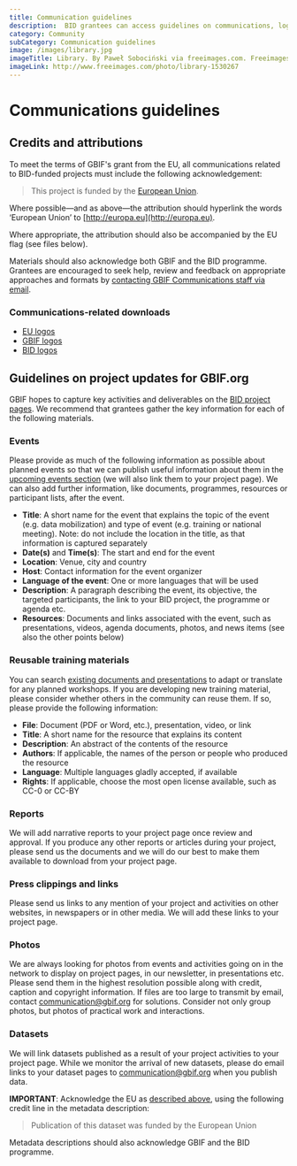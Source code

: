 ```yaml
---
title: Communication guidelines
description:  BID grantees can access guidelines on communications, logos, credits and attribution.
category: Community
subCategory: Communication guidelines
image: /images/library.jpg
imageTitle: Library. By Paweł Sobociński via freeimages.com. Freeimages content license.
imageLink: http://www.freeimages.com/photo/library-1530267
---
```

# Communications guidelines

## <a name="credits"></a>Credits and attributions

To meet the terms of GBIF's grant from the EU, all communications related to BID-funded projects must include the following acknowledgement: 

> This project is funded by the [European Union](http://europa.eu).

Where possible—and as above—the attribution should hyperlink the words ‘European Union’ to [http://europa.eu](http://europa.eu). 

Where appropriate, the attribution should also be accompanied by the EU flag (see files below). 

Materials should also acknowledge both GBIF and the BID programme. Grantees are encouraged to seek help, review and feedback on appropriate approaches and formats by [contacting GBIF Communications staff via email](mailto:communication@gbif.org).

### Communications-related downloads
+ [EU logos](http://bid.gbif.org/raw/eu-flags.zip)
+ [GBIF logos](http://gbif.org/logos)
+ [BID logos](http://bid.gbif.org/raw/BID-logos.zip)

## Guidelines on project updates for GBIF.org

GBIF hopes to capture key activities and deliverables on the [BID project pages](http://gbif.org/programme/bid/all-projects). We recommend that grantees gather the key information for each of the following materials. 

### Events

Please provide as much of the following information as possible about planned events so that we can publish useful information about them in the [upcoming events section](http://www.gbif.org/newsroom/events/upcoming) (we will also  link them to your project page). We can also add further information, like documents, programmes, resources or participant lists, after the event.

+ **Title**: A short name for the event that explains the topic of the event (e.g. data mobilization) and type of event (e.g. training or national meeting). Note: do not include the location in the title, as that information is captured separately
+ **Date(s)** and **Time(s)**: The start and end for the event
+ **Location**: Venue, city and country
+ **Host**: Contact information for the event organizer
+ **Language of the event**: One or more languages that will be used
+ **Description**: A paragraph describing the event, its objective, the targeted participants, the link to your BID project, the programme or agenda etc.
+ **Resources**: Documents and links associated with the event, such as presentations, videos, agenda documents, photos, and news items (see also the other points below)

### Reusable training materials
You can search [existing documents and presentations](http://www.gbif.org/resources) to adapt or translate for any planned workshops. If you are developing new training material, please consider whether others in the community can reuse them. If so, please  provide the following information:

+ **File**: Document (PDF or Word, etc.), presentation, video, or link 
+ **Title**: A short name for the resource that explains its content
+ **Description**: An abstract of the contents of the resource
+ **Authors**: If applicable, the names of the person or people who produced the resource
+ **Language**: Multiple languages gladly accepted, if available
+ **Rights**: If applicable, choose the most open license available, such as CC-0 or CC-BY

### Reports
We will add narrative reports to your project page once review and approval. If you produce any other reports or articles during your project, please send us the documents and we will do our best to make them available to download from your project page.

### Press clippings and links
Please send us links to any mention of your project and activities on other websites, in newspapers or in other media. We will add these links to your project page.

### Photos
We are always looking for photos from events and activities going on in the network to display on project pages, in our newsletter, in presentations etc. Please send them in the highest resolution possible along with credit, caption and copyright information. If files are too large to transmit by email, contact [communication@gbif.org](mailto:communication@gbif.org) for solutions. Consider not only group photos, but photos of practical work and interactions.

### Datasets
We will link datasets published as a result of your project activities to your project page. While we monitor the arrival of new datasets, please do email links to your dataset pages to [communication@gbif.org](mailto:communication@gbif.org) when you publish data. 

**IMPORTANT**: Acknowledge the EU as [described above](credits), using the following credit line in the metadata description: 

> Publication of this dataset was funded by the European Union

Metadata descriptions should also acknowledge GBIF and the BID programme.
